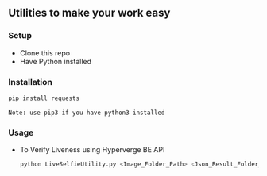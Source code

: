 
  
## Utilities to make your work easy    
 ### Setup
 - Clone this repo    
 - Have Python installed
     
### Installation 
```python 
pip install requests
```    

`Note: use pip3 if you have python3 installed`
  
### Usage    
 - To Verify Liveness using Hyperverge BE API
   ```python    
   python LiveSelfieUtility.py <Image_Folder_Path> <Json_Result_Folder_Path>
   ```
